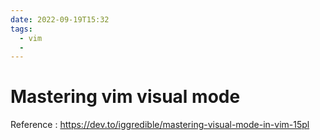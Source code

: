 ```yaml
---
date: 2022-09-19T15:32
tags:
  - vim
  - 
---
```

 
# Mastering vim visual mode

Reference
: https://dev.to/iggredible/mastering-visual-mode-in-vim-15pl
